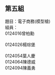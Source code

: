 ## 第五組 ##

題目：電子商務(模型槍)<br>
組員：<br>
0124016曾柏勳<br>	
0124026楊琮堡<br>	
0124054葉人慶<br>
0124064陳德威<br>
0124094陳義勇<br>	
